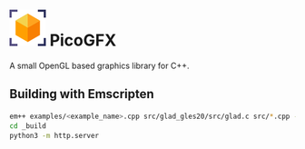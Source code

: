 # ![PicoGFX](logo.png) PicoGFX

A small OpenGL based graphics library for C++.

## Building with Emscripten

```bash
em++ examples/<example_name>.cpp src/glad_gles20/src/glad.c src/*.cpp -o _build/<example_name>.html --preload-file _build/data@/data -Isrc/glad_gles20/include -s USE_GLFW=3 -fno-exceptions -fno-rtti
cd _build
python3 -m http.server
```
